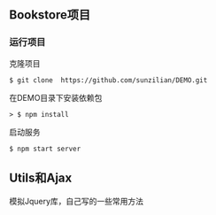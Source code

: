 ## Bookstore项目

### 运行项目

克隆项目 
```
$ git clone  https://github.com/sunzilian/DEMO.git
```
在DEMO目录下安装依赖包
```
> $ npm install 
```
启动服务
```
$ npm start server 
```

## Utils和Ajax

模拟Jquery库，自己写的一些常用方法



